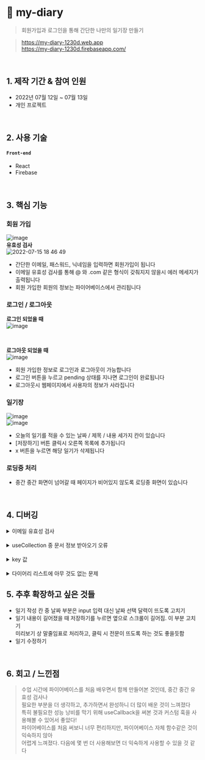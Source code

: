 # :pushpin: my-diary

> 회원가입과 로그인을 통해 간단한 나만의 일기장 만들기

> https://my-diary-1230d.web.app  
> https://my-diary-1230d.firebaseapp.com/

</br>

## 1. 제작 기간 & 참여 인원

- 2022년 07월 12일 ~ 07월 13일
- 개인 프로젝트

</br>

## 2. 사용 기술

#### `Front-end`

- React
- Firebase

</br>

## 3. 핵심 기능

### 회원 가입
![image](https://user-images.githubusercontent.com/84116709/179197937-9cf553ad-e973-4f77-a443-490a021aceba.png)   
**유효성 검사**   
![2022-07-15 18 46 49](https://user-images.githubusercontent.com/84116709/179199030-a6a29702-1cda-450c-a507-3fac22d127b8.gif)

- 간단한 이메일, 패스워드, 닉네임을 입력하면 회원가입이 됩니다
- 이메일 유효성 검사를 통해 @ 와 .com 같은 형식이 갖춰지지 않을시 에러 메세지가 출력됩니다
- 회원 가입한 회원의 정보는 파이어베이스에서 관리됩니다

### 로그인 / 로그아웃
**로그인 되었을 때**   
![image](https://user-images.githubusercontent.com/84116709/179199160-649b101d-0599-4260-b481-42eba4d18c8f.png)   

</br>

**로그아웃 되었을 때**   
![image](https://user-images.githubusercontent.com/84116709/179199174-54b034da-7568-4b48-a3b2-4d0efe7b9da4.png)   

- 회원 가입한 정보로 로그인과 로그아웃이 가능합니다
- 로그인 버튼을 누르고 pending 상태를 지나면 로그인이 완료됩니다
- 로그아웃시 웹페이지에서 사용자의 정보가 사라집니다

### 일기장
![image](https://user-images.githubusercontent.com/84116709/179199340-10b03b04-202f-49c1-b3f8-b3675cdfd65c.png)   
![image](https://user-images.githubusercontent.com/84116709/179199376-99500499-82fa-4845-bfb7-4591d3fabdaa.png)   

- 오늘의 일기를 적을 수 있는 날짜 / 제목 / 내용 세가지 칸이 있습니다
- [저장하기] 버튼 클릭시 오른쪽 목록에 추가됩니다
- x 버튼을 누르면 해당 일기가 삭제됩니다

### 로딩중 처리
- 중간 중간 화면이 넘어갈 때 페이지가 비어있지 않도록 로딩중 화면이 있습니다

</br>

## 4. 디버깅

<details>
<summary>이메일 유효성 검사</summary>
<div markdown="1">

useCallback 사용시 eslint warning 발생<br/>
두번째 인자에 [ ] 넣어야하는데, 넣지 않아서 발생<br/>
[ ] 넣어서 해결 -> 빈 배열일시 처음 기억해둔 함수를 재사용하도록
<br/>

</div>
</details>
    
</br>

<details>
<summary>useCollection 중 문서 정보 받아오기 오류</summary>
<div markdown="1">

useCollection 훅에 doc에 문서 정보가 저장되어있는데
```js
        snapshot.docs.forEach((doc) => { 
          result.push(doc)
```
그냥 doc 넣으면 안됨   

여러개 들어있기 때문에 전개구문 사용해주되, data() 사용해야함
```js
{...doc.data()} 
```

</div>
</details>
    
</br>

<details>
<summary>key 값</summary>
<div markdown="1">

useCollection에서 key값 넣지 않아 warning   
`id: doc.id` 넣어줌

</div>
</details>

</br>

<details>
<summary>다이어리 리스트에 아무 것도 없는 문제</summary>
<div markdown="1">

```js
// in DiaryList.js
  <DiaryList diaries={documents} />
```
리스트가 파이어베이스보다 속도가 더 빨라서 document가 비어있음   
```js
//in Home.js
{documents && <DiaryList diaries={documents} />}
```
추가

</div>
</details>

## 5. 추후 확장하고 싶은 것들

- 일기 작성 칸 중 날짜 부분은 input 입력 대신 날짜 선택 달력이 뜨도록 고치기
- 일기 내용이 길어졌을 때 저장하기를 누르면 옆으로 스크롤이 길어짐. 이 부분 고치기   
미리보기 상 말줄임표로 처리하고, 클릭 시 전문이 뜨도록 하는 것도 좋을듯함
- 일기 수정하기 

</br>

## 6. 회고 / 느낀점

> 수업 시간에 파이어베이스를 처음 배우면서 함께 만들어본 것인데, 중간 중간 유효성 검사나   
필요한 부분을 더 생각하고, 추가하면서 완성하니 더 많이 배운 것이 느껴졌다   
특히 불필요한 성능 낭비를 막기 위해 useCallback을 써본 것과 커스텀 훅을 사용해볼 수 있어서 좋았다!   
파이어베이스를 처음 써보니 너무 편리하지만, 파이어베이스 자체 함수같은 것이 익숙하지 않아   
어렵게 느껴졌다. 다음에 몇 번 더 사용해보면 더 익숙하게 사용할 수 있을 것 같다   
